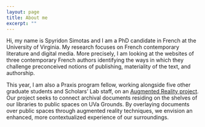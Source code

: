 ```yaml
---
layout: page
title: About me
excerpt: ""
---
```


Hi, my name is Spyridon Simotas and I am a PhD candidate in French at the University of Virginia. My research focuses on French contemporary literature and digital media. More precisely, I am looking at the websites of three contemporary French authors identifying the ways in which they challenge preconceived notions of publishing, materiality of the text, and authorship.

This year, I am also a Praxis program fellow, working alongside five other graduate students and Scholars’ Lab staff, on an <a href ="http://reveal.scholarslab.org/" target="blanc">Augmented Reality project</a>. Our project seeks to connect archival documents residing on the shelves of our libraries to public spaces on UVa Grounds. By overlaying documents over public spaces through augmented reality techniques, we envision an enhanced, more contextualized experience of our surroundings.
